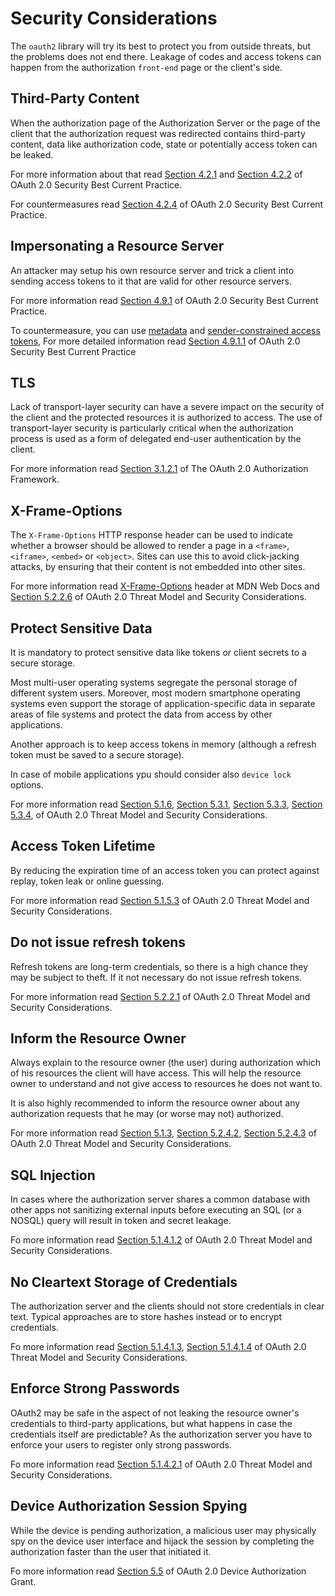 # Security Considerations
The `oauth2` library will try its best to protect you from outside threats, but the problems
does not end there. Leakage of codes and access tokens can happen from the authorization `front-end`
page or the client's side.

## Third-Party Content
When the authorization page of the Authorization Server or the page of the client that the
authorization request was redirected contains third-party content, data like
authorization code, state or potentially access token can be leaked.

For more information about that read
[Section 4.2.1](https://datatracker.ietf.org/doc/html/draft-ietf-oauth-security-topics#section-4.2.1)
and
[Section 4.2.2](https://datatracker.ietf.org/doc/html/draft-ietf-oauth-security-topics#section-4.2.2)
of OAuth 2.0 Security Best Current Practice.

For countermeasures read
[Section 4.2.4](https://datatracker.ietf.org/doc/html/draft-ietf-oauth-security-topics#section-4.2.4)
of OAuth 2.0 Security Best Current Practice.

## Impersonating a Resource Server
An attacker may setup his own resource server and trick a client into
sending access tokens to it that are valid for other resource servers.

For more information read
[Section 4.9.1](https://datatracker.ietf.org/doc/html/draft-ietf-oauth-security-topics#section-4.9.1)
of OAuth 2.0 Security Best Current Practice.

To countermeasure, you can use
[metadata](https://datatracker.ietf.org/doc/html/draft-ietf-oauth-security-topics#section-4.9.1.1.1)
and
[sender-constrained access tokens](https://datatracker.ietf.org/doc/html/draft-ietf-oauth-security-topics#section-4.9.1.1.2),
For more detailed information read
[Section 4.9.1.1](https://datatracker.ietf.org/doc/html/draft-ietf-oauth-security-topics#section-4.9.1.1.1)
of OAuth 2.0 Security Best Current Practice

## TLS
Lack of transport-layer security can have a severe impact on the security of the client
and the protected resources it is authorized to access. The use of transport-layer
security is particularly critical when the authorization process is used as a form of
delegated end-user authentication by the client.

For more information read
[Section 3.1.2.1](https://datatracker.ietf.org/doc/html/rfc6749#section-3.1.2.1)
of The OAuth 2.0 Authorization Framework.

## X-Frame-Options
The `X-Frame-Options` HTTP response header can be used to indicate whether a browser should
be allowed to render a page in a `<frame>`, `<iframe>`, `<embed>` or `<object>`.
Sites can use this to avoid click-jacking attacks, by ensuring that their content
is not embedded into other sites.

For more information read
[X-Frame-Options](https://developer.mozilla.org/en-US/docs/Web/HTTP/Headers/X-Frame-Options)
header at MDN Web Docs and
[Section 5.2.2.6](https://datatracker.ietf.org/doc/html/rfc6819#section-5.2.2.6)
of OAuth 2.0 Threat Model and Security Considerations.

## Protect Sensitive Data
It is mandatory to protect sensitive data like tokens or client secrets
to a secure storage.

Most multi-user operating systems segregate the personal storage of
different system users. Moreover, most modern smartphone operating
systems even support the storage of application-specific data in
separate areas of file systems and protect the data from access by
other applications.

Another approach is to keep access tokens in memory (although a refresh token must be saved
to a secure storage).

In case of mobile applications ypu should consider also `device lock` options.

For more information read
[Section 5.1.6](https://datatracker.ietf.org/doc/html/rfc6819#section-5.1.6),
[Section 5.3.1](https://datatracker.ietf.org/doc/html/rfc6819#section-5.3.1),
[Section 5.3.3](https://datatracker.ietf.org/doc/html/rfc6819#section-5.3.3),
[Section 5.3.4](https://datatracker.ietf.org/doc/html/rfc6819#section-5.3.4),
of OAuth 2.0 Threat Model and Security Considerations.

## Access Token Lifetime
By reducing the expiration time of an access token you can protect
against replay, token leak or online guessing.

For more information read
[Section 5.1.5.3](https://datatracker.ietf.org/doc/html/rfc6819#section-5.1.5.3)
of OAuth 2.0 Threat Model and Security Considerations.

## Do not issue refresh tokens
Refresh tokens are long-term credentials, so there is a high chance they may be subject to theft.
If it not necessary do not issue refresh tokens.

For more information read
[Section 5.2.2.1](https://datatracker.ietf.org/doc/html/rfc6819#section-5.2.2.1)
of OAuth 2.0 Threat Model and Security Considerations.

## Inform the Resource Owner
Always explain to the resource owner (the user) during authorization
which of his resources the client will have access.
This will help the resource owner to understand and not give access
to resources he does not want to.

It is also highly recommended to inform the resource owner
about any authorization requests that he may (or worse may not) authorized.

For more information read
[Section 5.1.3](https://datatracker.ietf.org/doc/html/rfc6819#section-5.1.3),
[Section 5.2.4.2](https://datatracker.ietf.org/doc/html/rfc6819#section-5.2.4.2),
[Section 5.2.4.3](https://datatracker.ietf.org/doc/html/rfc6819#section-5.2.4.3)
of OAuth 2.0 Threat Model and Security Considerations.

## SQL Injection
In cases where the authorization server shares a common database with other apps
not sanitizing external inputs before executing an SQL (or a NOSQL) query will
result in token and secret leakage.

Fo more information read
[Section 5.1.4.1.2](https://datatracker.ietf.org/doc/html/rfc6819#section-5.1.4.1.2)
of OAuth 2.0 Threat Model and Security Considerations.

## No Cleartext Storage of Credentials
The authorization server and the clients should not store credentials in clear text.
Typical approaches are to store hashes instead or to encrypt credentials.

Fo more information read
[Section 5.1.4.1.3](https://datatracker.ietf.org/doc/html/rfc6819#section-5.1.4.1.3),
[Section 5.1.4.1.4](https://datatracker.ietf.org/doc/html/rfc6819#section-5.1.4.1.4)
of OAuth 2.0 Threat Model and Security Considerations.

## Enforce Strong Passwords
OAuth2 may be safe in the aspect of not leaking the resource owner's credentials to
third-party applications, but what happens in case the credentials itself are predictable?
As the authorization server you have to enforce your users to register only strong passwords.

Fo more information read
[Section 5.1.4.2.1](https://datatracker.ietf.org/doc/html/rfc6819#section-5.1.4.2.1)
of OAuth 2.0 Threat Model and Security Considerations.

## Device Authorization Session Spying
While the device is pending authorization, a malicious user may physically spy on the
device user interface and hijack the session by completing the authorization faster
than the user that initiated it.

Fo more information read
[Section 5.5](https://datatracker.ietf.org/doc/html/rfc8628#section-5.5)
of OAuth 2.0 Device Authorization Grant.
